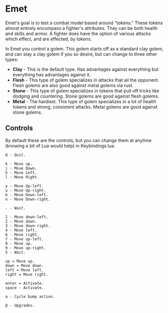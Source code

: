 # Emet

Emet's goal is to test a combat model based around "tokens." These tokens almost entirely encompass a fighter's attributes. They can be both health and skills and armor. A fighter does have the option of various attacks which effect, and are effected, by tokens.

In Emet you control a golem. This golem starts off as a standard clay golem, and can stay a clay golem if you so desire, but can change to three other types:

  * **Clay** - This is the default type. Has advantages against everything but everything has advantages against it.
  * **Flesh** - This type of golem specializes in attacks that ail the opponent. Flesh golems are also good against metal golems via rust.
  * **Stone** - This type of golem specializes in tokens that pull off tricks like dodging and countering. Stone golems are good against flesh golems.
  * **Metal** - The hardiest. This type of golem specializes in a lot of health tokens and strong, consistent attacks. Metal golems are good against stone golems.

## Controls

By default these are the controls, but you can change them at anytime (knowing a bit of Lua would help) in Keybindings.lua:

    Q - Quit.

    k - Move up.
    j - Move Down.
    h - Move Left.
    l - Move Right.

    y - Move Up-left.
    u - Move Up-right.
    b - Move Down-left.
    n - Move Down-right.

    . - Wait.

    1 - Move down-left.
    2 - Move down.
    3 - Move down-right.
    4 - Move left.
    6 - Move right.
    7 - Move up-left.
    8 - Move up.
    9 - Move up-right.
    5 - Wait.

    up = Move up.
    down = Move down.
    left = Move left.
    right = Move right.

    enter = Activate.
    space - Activate.

    a - Cycle bump action.

    @ - Upgrades.
